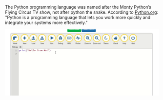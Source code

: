 The Python programming language was named after the Monty
Python’s Flying Circus TV show, not after python the snake.
According to [Python.org](https://python.org): "Python is a programming language that lets you work more quickly and integrate your systems more effectively."

![Code with Mu](https://github.com/donwatkins/PyGirls4Good/blob/master/Images/CodeWithMu.png)